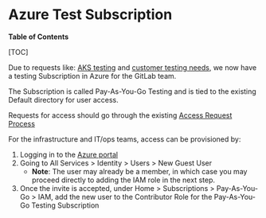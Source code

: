 # Azure Test Subscription

**Table of Contents**

[TOC]

Due to requests like: [AKS testing](https://gitlab.com/gitlab-com/access-requests/issues/526) and [customer testing needs](https://gitlab.com/gitlab-com/access-requests/issues/537), we now have a testing Subscription in Azure for the GitLab team.

The Subscription is called Pay-As-You-Go Testing and is tied to the existing Default directory for user access.

Requests for access should go through the existing [Access Request Process](https://gitlab.com/gitlab-com/access-requests)

For the infrastructure and IT/ops teams, access can be provisioned by:

1. Logging in to the [Azure portal](https://portal.azure.com)
2. Going to All Services > Identity > Users > New Guest User
    - **Note**: The user may already be a member, in which case you may proceed directly to adding the IAM role in the next step.
3. Once the invite is accepted, under Home > Subscriptions > Pay-As-You-Go > IAM, add the new user to the Contributor Role for the Pay-As-You-Go Testing Subscription
